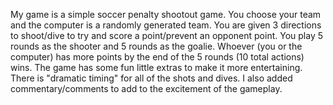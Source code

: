 My game is a simple soccer penalty shootout game. You choose your team and the
computer is a randomly generated team. You are given 3 directions to shoot/dive
to try and score a point/prevent an opponent point. You play 5 rounds as the
shooter and 5 rounds as the goalie. Whoever (you or the computer) has more
points by the end of the 5 rounds (10 total actions) wins. The game has some
fun little extras to make it more entertaining. There is "dramatic timing" for
all of the shots and dives. I also added commentary/comments to add to the
excitement of the gameplay.